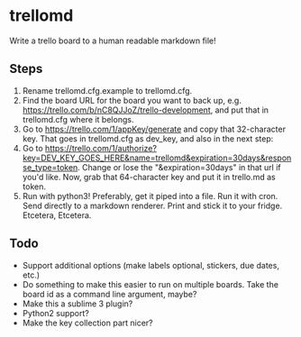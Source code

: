 # trellomd

Write a trello board to a human readable markdown file!

## Steps

1. Rename trellomd.cfg.example to trellomd.cfg.
2. Find the board URL for the board you want to back up, e.g. https://trello.com/b/nC8QJJoZ/trello-development, and put that in trellomd.cfg where it belongs.
3. Go to https://trello.com/1/appKey/generate and copy that 32-character key.  That goes in trellomd.cfg as dev_key, and also in the next step:
4. Go to https://trello.com/1/authorize?key=DEV_KEY_GOES_HERE&name=trellomd&expiration=30days&response_type=token.  Change or lose the "&expiration=30days" in that url if you'd like.  Now, grab that 64-character key and put it in trello.md as token.
5. Run with python3!  Preferably, get it piped into a file.  Run it with cron.  Send directly to a markdown renderer.  Print and stick it to your fridge.  Etcetera, Etcetera.

## Todo

* Support additional options (make labels optional, stickers, due dates, etc.)
* Do something to make this easier to run on multiple boards.  Take the board id as a command line argument, maybe?
* Make this a sublime 3 plugin?
* Python2 support?
* Make the key collection part nicer?

